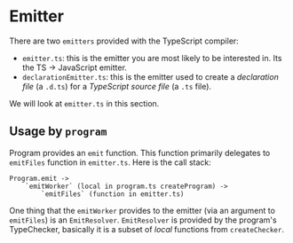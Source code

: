 # Emitter

There are two `emitters` provided with the TypeScript compiler:

* `emitter.ts`: this is the emitter you are most likely to be interested in. Its the TS -&gt; JavaScript emitter.
* `declarationEmitter.ts`: this is the emitter used to create a _declaration file_ \(a `.d.ts`\) for a _TypeScript source file_ \(a `.ts` file\).

We will look at `emitter.ts` in this section.

## Usage by `program`

Program provides an `emit` function. This function primarily delegates to `emitFiles` function in `emitter.ts`. Here is the call stack:

```text
Program.emit ->
    `emitWorker` (local in program.ts createProgram) ->
        `emitFiles` (function in emitter.ts)
```

One thing that the `emitWorker` provides to the emitter \(via an argument to `emitFiles`\) is an `EmitResolver`. `EmitResolver` is provided by the program's TypeChecker, basically it is a subset of _local_ functions from `createChecker`.

